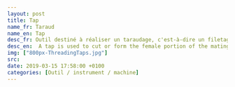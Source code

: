 ```yaml
---
layout: post
title: Tap
name_fr: Taraud
name_en: Tap
desc_fr: Outil destiné à réaliser un taraudage, c'est-à-dire un filetage à l'intérieur d'un tube initialement lisse.
desc_en:  A tap is used to cut or form the female portion of the mating pair (e.g. a nut).  Process&#58; tapping
img: ["800px-ThreadingTaps.jpg"]
src: 
date: 2019-03-15 17:58:00 +0100
categories: [Outil / instrument / machine]
---
```

